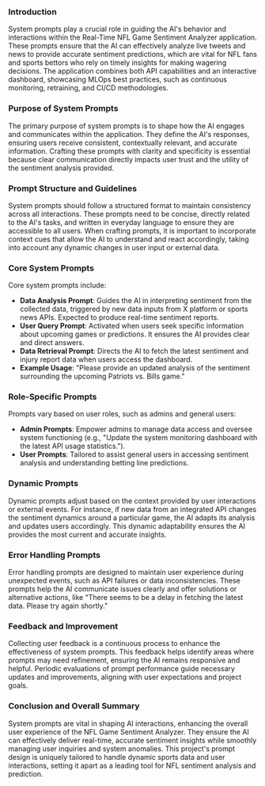 ### Introduction

System prompts play a crucial role in guiding the AI's behavior and interactions within the Real-Time NFL Game Sentiment Analyzer application. These prompts ensure that the AI can effectively analyze live tweets and news to provide accurate sentiment predictions, which are vital for NFL fans and sports bettors who rely on timely insights for making wagering decisions. The application combines both API capabilities and an interactive dashboard, showcasing MLOps best practices, such as continuous monitoring, retraining, and CI/CD methodologies.

### Purpose of System Prompts

The primary purpose of system prompts is to shape how the AI engages and communicates within the application. They define the AI's responses, ensuring users receive consistent, contextually relevant, and accurate information. Crafting these prompts with clarity and specificity is essential because clear communication directly impacts user trust and the utility of the sentiment analysis provided.

### Prompt Structure and Guidelines

System prompts should follow a structured format to maintain consistency across all interactions. These prompts need to be concise, directly related to the AI's tasks, and written in everyday language to ensure they are accessible to all users. When crafting prompts, it is important to incorporate context cues that allow the AI to understand and react accordingly, taking into account any dynamic changes in user input or external data.

### Core System Prompts

Core system prompts include:

*   **Data Analysis Prompt**: Guides the AI in interpreting sentiment from the collected data, triggered by new data inputs from X platform or sports news APIs. Expected to produce real-time sentiment reports.
*   **User Query Prompt**: Activated when users seek specific information about upcoming games or predictions. It ensures the AI provides clear and direct answers.
*   **Data Retrieval Prompt**: Directs the AI to fetch the latest sentiment and injury report data when users access the dashboard.
*   **Example Usage**: "Please provide an updated analysis of the sentiment surrounding the upcoming Patriots vs. Bills game."

### Role-Specific Prompts

Prompts vary based on user roles, such as admins and general users:

*   **Admin Prompts**: Empower admins to manage data access and oversee system functioning (e.g., "Update the system monitoring dashboard with the latest API usage statistics.").
*   **User Prompts**: Tailored to assist general users in accessing sentiment analysis and understanding betting line predictions.

### Dynamic Prompts

Dynamic prompts adjust based on the context provided by user interactions or external events. For instance, if new data from an integrated API changes the sentiment dynamics around a particular game, the AI adapts its analysis and updates users accordingly. This dynamic adaptability ensures the AI provides the most current and accurate insights.

### Error Handling Prompts

Error handling prompts are designed to maintain user experience during unexpected events, such as API failures or data inconsistencies. These prompts help the AI communicate issues clearly and offer solutions or alternative actions, like "There seems to be a delay in fetching the latest data. Please try again shortly."

### Feedback and Improvement

Collecting user feedback is a continuous process to enhance the effectiveness of system prompts. This feedback helps identify areas where prompts may need refinement, ensuring the AI remains responsive and helpful. Periodic evaluations of prompt performance guide necessary updates and improvements, aligning with user expectations and project goals.

### Conclusion and Overall Summary

System prompts are vital in shaping AI interactions, enhancing the overall user experience of the NFL Game Sentiment Analyzer. They ensure the AI can effectively deliver real-time, accurate sentiment insights while smoothly managing user inquiries and system anomalies. This project's prompt design is uniquely tailored to handle dynamic sports data and user interactions, setting it apart as a leading tool for NFL sentiment analysis and prediction.
